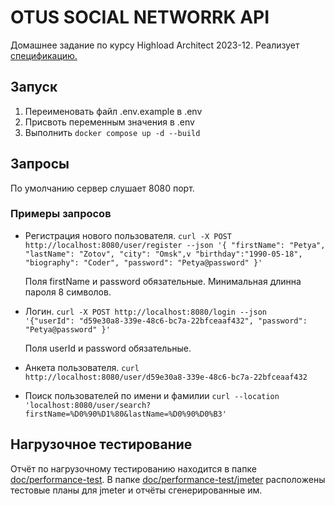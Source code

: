 # OTUS SOCIAL NETWORRK API

Домашнее задание по курсу Highload Architect 2023-12. Реализует [спецификацию.](https://github.com/OtusTeam/highload/blob/master/homework/openapi.json)

## Запуск
1. Переименовать файл .env.example в .env
2. Присвоть переменным значения в .env
3. Выполнить <code>docker compose up -d --build</code>

## Запросы

По умолчанию сервер слушает 8080 порт.

### Примеры запросов

- Регистрация нового пользователя. <code>curl -X POST http://localhost:8080/user/register --json '{
    "firstName": "Petya",
    "lastName": "Zotov",
    "city": "Omsk",v
    "birthday":"1990-05-18",
    "biography": "Coder",
    "password": "Petya@password"
}'</code>

    Поля firstName и password обязательные. Минимальная длинна пароля 8 символов.

- Логин. <code>curl -X POST http://localhost:8080/login --json '{"userId": "d59e30a8-339e-48c6-bc7a-22bfceaaf432",
"password": "Petya@password"
    }'</code>

    Поля userId и password обязательные.

- Анкета пользователя. <code>curl http://localhost:8080/user/d59e30a8-339e-48c6-bc7a-22bfceaaf432</code>

- Поиск пользователей по имени и фамилии <code>curl --location 'localhost:8080/user/search?firstName=%D0%90%D1%80&lastName=%D0%90%D0%B3'</code>

## Нагрузочное тестирование

Отчёт по нагрузочному тестированию находится в папке [doc/performance-test](doc/performance-test). В папке [doc/performance-test/jmeter](doc/performance-test/jmeter) 
 расположены тестовые планы для jmeter и отчёты сгенерированные им.
 